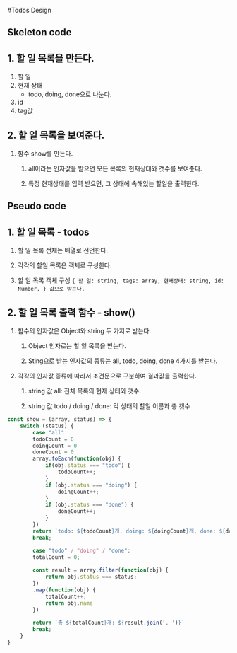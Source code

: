 #Todos Design

## Skeleton code

## 1. 할 일 목록을 만든다.

1) 할 일
2) 현재 상태
    - todo, doing, done으로 나눈다.
3) id
4) tag값

## 2. 할 일 목록을 보여준다.

  1. 함수 show를 만든다.

     1. all이라는 인자값을 받으면 모든 목록의 현재상태와 갯수를 보여준다.

     2. 특정 현재상태를 입력 받으면, 그 상태에 속해있는 할일을 출력한다.

## Pseudo code

## 1. 할 일 목록 - todos
  
  1. 할 일 목록 전체는 배열로 선언한다.
  2. 각각의 할일 목록은 객체로 구성한다.

  2. 할 일 목록 객체 구성
    ```
    {
    할 일: string,
    tags: array,
    현재상태: string,
    id: Number,
    }
    값으로 받는다.
    ```

## 2. 할 일 목록 출력 함수 - show()

1. 함수의 인자값은 Object와 string 두 가지로 받는다.

     1. Object 인자로는 할 일 목록을 받는다.

     2. Sting으로 받는 인자값의 종류는 all, todo, doing, done 4가지를 받는다.

2. 각각의 인자값 종류에 따라서 조건문으로 구분하여 결과값을 출력한다.

    1. string 값 all: 전체 목록의 현재 상태와 갯수.

    2. string 값 todo / doing / done: 각 상태의 할일 이름과 총 갯수

```javascript
const show = (array, status) => {
    switch (status) {
        case "all":
        todoCount = 0
        doingCount = 0
        doneCount = 0
        array.foEach(function(obj) {
            if(obj.status === "todo") {
                todoCount++;
            } 
            if (obj.status === "doing") {
                doingCount++;
            } 
            if (obj.status === "done") {
                doneCount++;
            }
        })
        return `todo: ${todoCount}개, doing: ${doingCount}개, done: ${doneCOunt}개`
        break;

        case "todo" / "doing" / "done":
        totalCount = 0;
        
        const result = array.filter(function(obj) {
            return obj.status === status;
        })
        .map(function(obj) {
            totalCount++;
            return obj.name
        })
        
        return `총 ${totalCount}개: ${result.join(', ')}`
        break;
    }
}
```